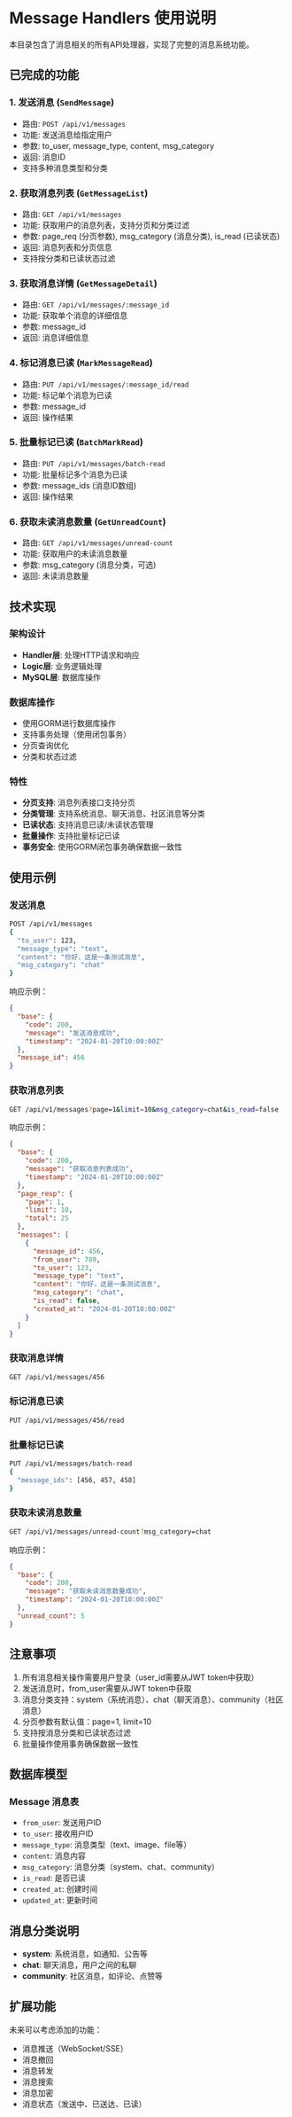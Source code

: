 # Message Handlers 使用说明

本目录包含了消息相关的所有API处理器，实现了完整的消息系统功能。

## 已完成的功能

### 1. 发送消息 (`SendMessage`)
- 路由: `POST /api/v1/messages`
- 功能: 发送消息给指定用户
- 参数: to_user, message_type, content, msg_category
- 返回: 消息ID
- 支持多种消息类型和分类

### 2. 获取消息列表 (`GetMessageList`)
- 路由: `GET /api/v1/messages`
- 功能: 获取用户的消息列表，支持分页和分类过滤
- 参数: page_req (分页参数), msg_category (消息分类), is_read (已读状态)
- 返回: 消息列表和分页信息
- 支持按分类和已读状态过滤

### 3. 获取消息详情 (`GetMessageDetail`)
- 路由: `GET /api/v1/messages/:message_id`
- 功能: 获取单个消息的详细信息
- 参数: message_id
- 返回: 消息详细信息

### 4. 标记消息已读 (`MarkMessageRead`)
- 路由: `PUT /api/v1/messages/:message_id/read`
- 功能: 标记单个消息为已读
- 参数: message_id
- 返回: 操作结果

### 5. 批量标记已读 (`BatchMarkRead`)
- 路由: `PUT /api/v1/messages/batch-read`
- 功能: 批量标记多个消息为已读
- 参数: message_ids (消息ID数组)
- 返回: 操作结果

### 6. 获取未读消息数量 (`GetUnreadCount`)
- 路由: `GET /api/v1/messages/unread-count`
- 功能: 获取用户的未读消息数量
- 参数: msg_category (消息分类，可选)
- 返回: 未读消息数量

## 技术实现

### 架构设计
- **Handler层**: 处理HTTP请求和响应
- **Logic层**: 业务逻辑处理
- **MySQL层**: 数据库操作

### 数据库操作
- 使用GORM进行数据库操作
- 支持事务处理（使用闭包事务）
- 分页查询优化
- 分类和状态过滤

### 特性
- **分页支持**: 消息列表接口支持分页
- **分类管理**: 支持系统消息、聊天消息、社区消息等分类
- **已读状态**: 支持消息已读/未读状态管理
- **批量操作**: 支持批量标记已读
- **事务安全**: 使用GORM闭包事务确保数据一致性

## 使用示例

### 发送消息
```bash
POST /api/v1/messages
{
  "to_user": 123,
  "message_type": "text",
  "content": "你好，这是一条测试消息",
  "msg_category": "chat"
}
```

响应示例：
```json
{
  "base": {
    "code": 200,
    "message": "发送消息成功",
    "timestamp": "2024-01-20T10:00:00Z"
  },
  "message_id": 456
}
```

### 获取消息列表
```bash
GET /api/v1/messages?page=1&limit=10&msg_category=chat&is_read=false
```

响应示例：
```json
{
  "base": {
    "code": 200,
    "message": "获取消息列表成功",
    "timestamp": "2024-01-20T10:00:00Z"
  },
  "page_resp": {
    "page": 1,
    "limit": 10,
    "total": 25
  },
  "messages": [
    {
      "message_id": 456,
      "from_user": 789,
      "to_user": 123,
      "message_type": "text",
      "content": "你好，这是一条测试消息",
      "msg_category": "chat",
      "is_read": false,
      "created_at": "2024-01-20T10:00:00Z"
    }
  ]
}
```

### 获取消息详情
```bash
GET /api/v1/messages/456
```

### 标记消息已读
```bash
PUT /api/v1/messages/456/read
```

### 批量标记已读
```bash
PUT /api/v1/messages/batch-read
{
  "message_ids": [456, 457, 458]
}
```

### 获取未读消息数量
```bash
GET /api/v1/messages/unread-count?msg_category=chat
```

响应示例：
```json
{
  "base": {
    "code": 200,
    "message": "获取未读消息数量成功",
    "timestamp": "2024-01-20T10:00:00Z"
  },
  "unread_count": 5
}
```

## 注意事项

1. 所有消息相关操作需要用户登录（user_id需要从JWT token中获取）
2. 发送消息时，from_user需要从JWT token中获取
3. 消息分类支持：system（系统消息）、chat（聊天消息）、community（社区消息）
4. 分页参数有默认值：page=1, limit=10
5. 支持按消息分类和已读状态过滤
6. 批量操作使用事务确保数据一致性

## 数据库模型

### Message 消息表
- `from_user`: 发送用户ID
- `to_user`: 接收用户ID
- `message_type`: 消息类型（text、image、file等）
- `content`: 消息内容
- `msg_category`: 消息分类（system、chat、community）
- `is_read`: 是否已读
- `created_at`: 创建时间
- `updated_at`: 更新时间

## 消息分类说明

- **system**: 系统消息，如通知、公告等
- **chat**: 聊天消息，用户之间的私聊
- **community**: 社区消息，如评论、点赞等

## 扩展功能

未来可以考虑添加的功能：
- 消息推送（WebSocket/SSE）
- 消息撤回
- 消息转发
- 消息搜索
- 消息加密
- 消息状态（发送中、已送达、已读）
